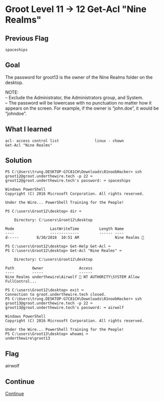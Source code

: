 # Groot Level 11 → 12 Get-Acl "Nine Realms"

## Previous Flag
```
spaceships
```

## Goal
The password for groot13 is the owner of the Nine Realms folder on the desktop.<br>

NOTE:<br>
– Exclude the Administrator, the Administrators group, and System.<br>
– The password will be lowercase with no punctuation no matter how it appears on the screen. For example, if the owner is “john.doe”, it would be “johndoe”.

## What I learned
```
acl- access control list                linux - chown
Get-Acl "Nine Realms"
```

## Solution
```
PS C:\Users\trung.DESKTOP-G7C81CH\Downloads\01noobHacker> ssh groot12@groot.underthewire.tech -p 22 ⌨️
groot12@groot.underthewire.tech's password: ⌨️ spaceships

Windows PowerShell 
Copyright (C) 2016 Microsoft Corporation. All rights reserved.

Under the Wire... PowerShell Training for the People!

PS C:\users\Groot12\desktop> dir ⌨️

    Directory: C:\users\Groot12\desktop

Mode                LastWriteTime         Length Name
----                -------------         ------ ----
d-----        8/30/2018  10:51 AM                Nine Realms 👀

PS C:\users\Groot12\desktop> Get-Help Get-Acl ⌨️
PS C:\users\Groot12\desktop> Get-Acl "Nine Realms" ⌨️

    Directory: C:\users\Groot12\desktop

Path        Owner                Access
----        -----                ------
Nine Realms underthewire\Airwolf 🔐 NT AUTHORITY\SYSTEM Allow  FullControl...

PS C:\users\Groot12\desktop> exit ⌨️
Connection to groot.underthewire.tech closed.
PS C:\Users\trung.DESKTOP-G7C81CH\Downloads\01noobHacker> ssh groot13@groot.underthewire.tech -p 22 ⌨️
groot13@groot.underthewire.tech's password: ⌨️ airwolf

Windows PowerShell 
Copyright (C) 2016 Microsoft Corporation. All rights reserved.

Under the Wire... PowerShell Training for the People!
PS C:\users\Groot13\desktop> whoami ⌨️
underthewire\groot13
```

## Flag
airwolf

## Continue
[Continue](./Groot1213.md)